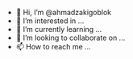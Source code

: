 - 👋 Hi, I’m @ahmadzakigoblok
- 👀 I’m interested in ...
- 🌱 I’m currently learning ...
- 💞️ I’m looking to collaborate on ...
- 📫 How to reach me ...

<!---
ahmadzakigoblok/ahmadzakigoblok is a ✨ special ✨ repository because its `README.md` (this file) appears on your GitHub profile.
You can click the Preview link to take a look at your changes.
--->
